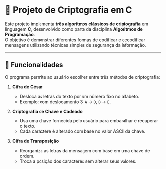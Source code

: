 # 🔐 Projeto de Criptografia em C

Este projeto implementa **três algoritmos clássicos de criptografia** em linguagem **C**, desenvolvido como parte da disciplina **Algoritmos de Programação**.  
O objetivo é demonstrar diferentes formas de codificar e decodificar mensagens utilizando técnicas simples de segurança da informação.

---

## 🧠 Funcionalidades

O programa permite ao usuário escolher entre três métodos de criptografia:

1. **Cifra de César**
   - Desloca as letras do texto por um número fixo no alfabeto.
   - Exemplo: com deslocamento 3, `A` → `D`, `B` → `E`.

2. **Criptografia de Chave e Cadeado**
   - Usa uma chave fornecida pelo usuário para embaralhar e recuperar o texto.
   - Cada caractere é alterado com base no valor ASCII da chave.

3. **Cifra de Transposição**
   - Reorganiza as letras da mensagem com base em uma chave de ordem.
   - Troca a posição dos caracteres sem alterar seus valores.
